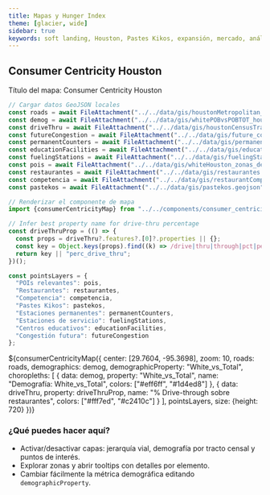 ```yaml
---
title: Mapas y Hunger Index
theme: [glacier, wide]
sidebar: true
keywords: soft landing, Houston, Pastes Kikos, expansión, mercado, análisis estratégico, gastronomía, demografía, competencia, drive-through, QSR, food trucks, hábitos de consumo, inteligencia territorial, propuesta de valor, precios, sabores, movilidad urbana
---
```


## Consumer Centricity Houston

Título del mapa: Consumer Centricity Houston

```js
// Cargar datos GeoJSON locales
const roads = await FileAttachment("../../data/gis/houstonMetropolitan_functional_classification_2_3.geojson").json();
const demog = await FileAttachment("../../data/gis/whitePOBvsPOBTOT_houston.geojson").json();
const driveThru = await FileAttachment("../../data/gis/houstonCensusTracts_percentageDriveThru_RestTOT_4326.geojson").json();
const futureCongestion = await FileAttachment("../../data/gis/future_congestion.geojson").json();
const permanentCounters = await FileAttachment("../../data/gis/permanent_count_stations.geojson").json();
const educationFacilities = await FileAttachment("../../data/gis/educationFacilities_whiteHouston.geojson").json();
const fuelingStations = await FileAttachment("../../data/gis/fuelingStation_whiteHouston.geojson").json();
const pois = await FileAttachment("../../data/gis/whiteHouston_zonas_de_interes_polygon.geojson").json();
const restaurantes = await FileAttachment("../../data/gis/restaurantes.geojson").json();
const competencia = await FileAttachment("../../data/gis/restaurantCompetition_whitinWhiteHouston.geojson").json();
const pastekos = await FileAttachment("../../data/gis/pastekos.geojson").json();

// Renderizar el componente de mapa
import {consumerCentricityMap} from "../../components/consumer_centricity_map.js";

// Infer best property name for drive-thru percentage
const driveThruProp = (() => {
  const props = driveThru?.features?.[0]?.properties || {};
  const key = Object.keys(props).find((k) => /drive|thru|through|pct|perc/i.test(k));
  return key || "perc_drive_thru";
})();

const pointsLayers = {
  "POIs relevantes": pois,
  "Restaurantes": restaurantes,
  "Competencia": competencia,
  "Pastes Kikos": pastekos,
  "Estaciones permanentes": permanentCounters,
  "Estaciones de servicio": fuelingStations,
  "Centros educativos": educationFacilities,
  "Congestión futura": futureCongestion
};
```

<div class="grid grid-cols-1">
  <div class="card">
    ${consumerCentricityMap({
      center: [29.7604, -95.3698],
      zoom: 10,
      roads: roads,
      demographics: demog,
      demographicProperty: "White_vs_Total",
      choropleths: [
        { data: demog, property: "White_vs_Total", name: "Demografía: White_vs_Total", colors: ["#eff6ff", "#1d4ed8"] },
        { data: driveThru, property: driveThruProp, name: "% Drive-through sobre restaurantes", colors: ["#fff7ed", "#c2410c"] }
      ],
      pointsLayers,
      size: {height: 720}
    })}
  </div>
  
</div>

### ¿Qué puedes hacer aquí?
- Activar/desactivar capas: jerarquía vial, demografía por tracto censal y puntos de interés.
- Explorar zonas y abrir tooltips con detalles por elemento.
- Cambiar fácilmente la métrica demográfica editando `demographicProperty`.
